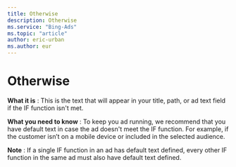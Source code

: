 ```yaml
---
title: Otherwise
description: Otherwise
ms.service: "Bing-Ads"
ms.topic: "article"
author: eric-urban
ms.author: eur
---
```


# Otherwise

**What it is** : This is the text that will appear in your title, path, or ad text field if the IF function isn't met.

**What you need to know** : To keep you ad running, we recommend that you have default text in case the ad doesn't meet the IF function. For example, if the customer isn’t on a mobile device or included in the selected audience.

**Note** : If a single IF function in an ad has default text defined, every other IF function in the same ad must also have default text defined.



